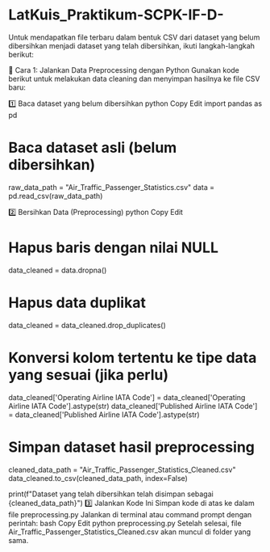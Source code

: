 # LatKuis_Praktikum-SCPK-IF-D-

Untuk mendapatkan file terbaru dalam bentuk CSV dari dataset yang belum dibersihkan menjadi dataset yang telah dibersihkan, ikuti langkah-langkah berikut:

🔹 Cara 1: Jalankan Data Preprocessing dengan Python
Gunakan kode berikut untuk melakukan data cleaning dan menyimpan hasilnya ke file CSV baru:

1️⃣ Baca dataset yang belum dibersihkan
python
Copy
Edit
import pandas as pd

# Baca dataset asli (belum dibersihkan)
raw_data_path = "Air_Traffic_Passenger_Statistics.csv"
data = pd.read_csv(raw_data_path)

2️⃣ Bersihkan Data (Preprocessing)
python
Copy
Edit
# Hapus baris dengan nilai NULL
data_cleaned = data.dropna()

# Hapus data duplikat
data_cleaned = data_cleaned.drop_duplicates()

# Konversi kolom tertentu ke tipe data yang sesuai (jika perlu)
data_cleaned['Operating Airline IATA Code'] = data_cleaned['Operating Airline IATA Code'].astype(str)
data_cleaned['Published Airline IATA Code'] = data_cleaned['Published Airline IATA Code'].astype(str)

# Simpan dataset hasil preprocessing
cleaned_data_path = "Air_Traffic_Passenger_Statistics_Cleaned.csv"
data_cleaned.to_csv(cleaned_data_path, index=False)

print(f"Dataset yang telah dibersihkan telah disimpan sebagai {cleaned_data_path}")
3️⃣ Jalankan Kode Ini
Simpan kode di atas ke dalam file preprocessing.py
Jalankan di terminal atau command prompt dengan perintah:
bash
Copy
Edit
python preprocessing.py
Setelah selesai, file Air_Traffic_Passenger_Statistics_Cleaned.csv akan muncul di folder yang sama.

